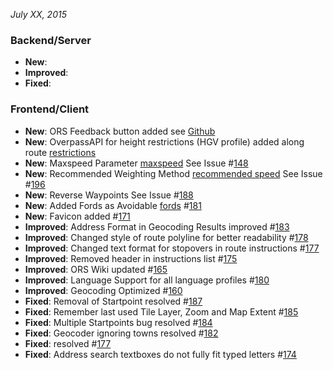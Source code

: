 *July XX, 2015*

### Backend/Server

-  **New**: 
-  **Improved**: 
-  **Fixed**: 

  
### Frontend/Client 

-  **New**: ORS Feedback button added see [Github](https://github.com/GIScience/openrouteservice/issues/179)
-  **New**: OverpassAPI for height restrictions (HGV profile) added along route [restrictions](https://github.com/GIScience/openrouteservice/issues/209)
-  **New**: Maxspeed Parameter [maxspeed](http://wiki.openstreetmap.org/wiki/Key:maxspeed)  See Issue #[148](https://github.com/GIScience/openrouteservice/issues/140)
-  **New**: Recommended Weighting Method [recommended speed](http://wiki.openstreetmap.org/wiki/Proposed_features/recommended_speed)  See Issue #[196](https://github.com/GIScience/openrouteservice/issues/196)
-  **New**: Reverse Waypoints See Issue #[188](https://github.com/GIScience/openrouteservice/issues/188)
-  **New**: Added Fords as Avoidable [fords](http://wiki.openstreetmap.org/wiki/Key:ford) #[181](https://github.com/GIScience/openrouteservice/issues/181)
-  **New**: Favicon added #[171](https://github.com/GIScience/openrouteservice/issues/171)
-  **Improved**: Address Format in Geocoding Results improved  #[183](https://github.com/GIScience/openrouteservice/issues/183)
-  **Improved**: Changed style of route polyline for better readability  #[178](https://github.com/GIScience/openrouteservice/issues/178)
-  **Improved**: Changed text format for stopovers in route instructions  #[177](https://github.com/GIScience/openrouteservice/issues/177)
-  **Improved**: Removed header in instructions list  #[175](https://github.com/GIScience/openrouteservice/issues/175)
-  **Improved**: ORS Wiki updated  #[165](https://github.com/GIScience/openrouteservice/issues/165)
-  **Improved**: Language Support for all language profiles  #[180](https://github.com/GIScience/openrouteservice/issues/80)
-  **Improved**: Geocoding Optimized  #[160](https://github.com/GIScience/openrouteservice/issues/160)
-  **Fixed**: Removal of Startpoint resolved  #[187](https://github.com/GIScience/openrouteservice/issues/187)
-  **Fixed**: Remember last used Tile Layer, Zoom and Map Extent  #[185](https://github.com/GIScience/openrouteservice/issues/185)
-  **Fixed**: Multiple Startpoints bug resolved  #[184](https://github.com/GIScience/openrouteservice/issues/184)
-  **Fixed**: Geocoder ignoring towns resolved  #[182](https://github.com/GIScience/openrouteservice/issues/182)
-  **Fixed**: resolved  #[177](https://github.com/GIScience/openrouteservice/issues/177)
-  **Fixed**: Address search textboxes do not fully fit typed letters  #[174](https://github.com/GIScience/openrouteservice/issues/174)


